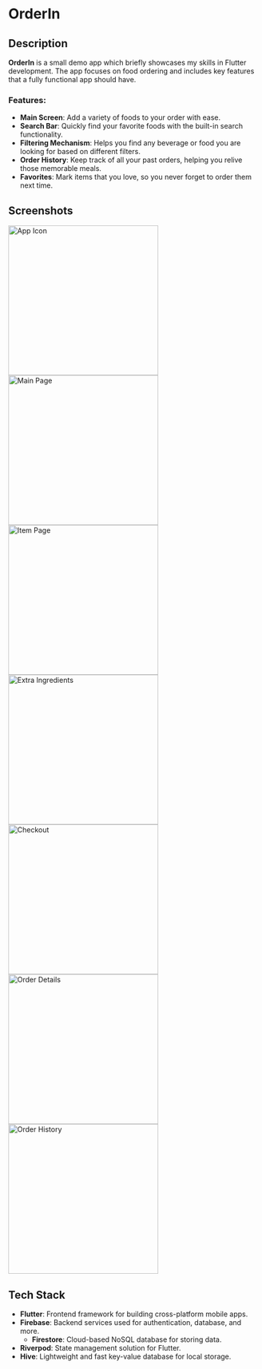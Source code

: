 # OrderIn

## Description

**OrderIn** is a small demo app which briefly showcases my skills in Flutter development. The app focuses on food ordering and includes key features that a fully functional app should have.

### Features:
- **Main Screen**: Add a variety of foods to your order with ease.
- **Search Bar**: Quickly find your favorite foods with the built-in search functionality.
- **Filtering Mechanism**: Helps you find any beverage or food you are looking for based on different filters.
- **Order History**: Keep track of all your past orders, helping you relive those memorable meals.
- **Favorites**: Mark items that you love, so you never forget to order them next time.

## Screenshots

<img src="screenshots/app_icon.png" alt="App Icon" width="300"/>
<img src="screenshots/main_page.png" alt="Main Page" width="300"/>
<img src="screenshots/item_page.png" alt="Item Page" width="300"/>
<img src="screenshots/extra_ingredients.png" alt="Extra Ingredients" width="300"/>
<img src="screenshots/checkout.png" alt="Checkout" width="300"/>
<img src="screenshots/order_details.png" alt="Order Details" width="300"/>
<img src="screenshots/order_history.png" alt="Order History" width="300"/>

## Tech Stack

- **Flutter**: Frontend framework for building cross-platform mobile apps.
- **Firebase**: Backend services used for authentication, database, and more.
  - **Firestore**: Cloud-based NoSQL database for storing data.
- **Riverpod**: State management solution for Flutter.
- **Hive**: Lightweight and fast key-value database for local storage.
